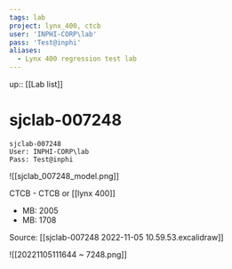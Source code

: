 ```yaml
---
tags: lab
project: lynx_400, ctcb
user: 'INPHI-CORP\lab'
pass: 'Test@inphi'
aliases:
  - Lynx 400 regression test lab
---
```

up:: [[Lab list]] 
# sjclab-007248

```
sjclab-007248
User: INPHI-CORP\lab
Pass: Test@inphi
```

![[sjclab_007248_model.png]]

CTCB - CTCB or [[lynx 400]]
- MB: 2005
- MB: 1708

Source: [[sjclab-007248 2022-11-05 10.59.53.excalidraw]]

![[20221105111644 ~ 7248.png]]
